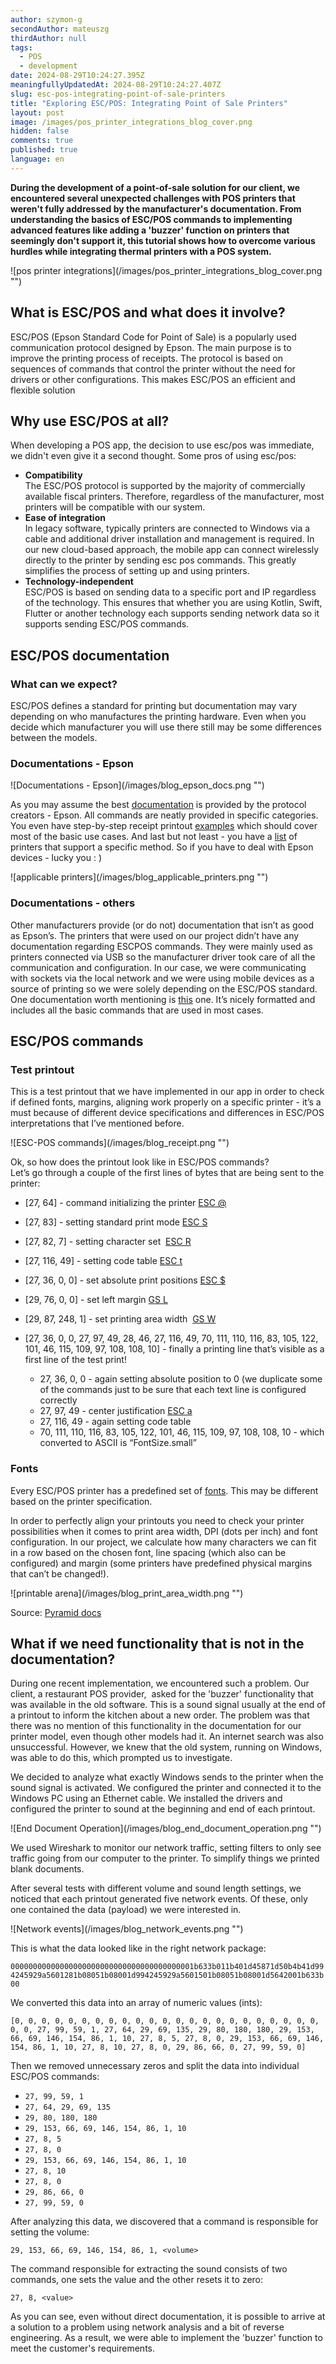 ```yaml
---
author: szymon-g
secondAuthor: mateuszg
thirdAuthor: null
tags:
  - POS
  - development
date: 2024-08-29T10:24:27.395Z
meaningfullyUpdatedAt: 2024-08-29T10:24:27.407Z
slug: esc-pos-integrating-point-of-sale-printers
title: "Exploring ESC/POS: Integrating Point of Sale Printers"
layout: post
image: /images/pos_printer_integrations_blog_cover.png
hidden: false
comments: true
published: true
language: en
---
```

**During the development of a point-of-sale solution for our client, we encountered several unexpected challenges with POS printers that weren't fully addressed by the manufacturer's documentation. From understanding the basics of ESC/POS commands to implementing advanced features like adding a 'buzzer' function on printers that seemingly don't support it, this tutorial shows how to overcome various hurdles while integrating thermal printers with a POS system.**

<div className="image">![pos printer integrations](/images/pos_printer_integrations_blog_cover.png "")</div>

## What is ESC/POS and what does it involve?

ESC/POS (Epson Standard Code for Point of Sale) is a popularly used communication protocol designed by Epson. The main purpose is to improve the printing process of receipts. The protocol is based on sequences of commands that control the printer without the need for drivers or other configurations. This makes ESC/POS an efficient and flexible solution

## Why use ESC/POS at all?

When developing a POS app, the decision to use esc/pos was immediate, we didn't even give it a second thought. Some pros of using esc/pos:

* **Compatibility**\
  The ESC/POS protocol is supported by the majority of commercially available fiscal printers. Therefore, regardless of the manufacturer, most printers will be compatible with our system. 
* **Ease of integration**\
  In legacy software, typically printers are connected to Windows via a cable and additional driver installation and management is required. In our new cloud-based approach, the mobile app can connect wirelessly directly to the printer by sending esc pos commands. This greatly simplifies the process of setting up and using printers.
* **Technology-independent**\
  ESC/POS is based on sending data to a specific port and IP regardless of the technology. This ensures that whether you are using Kotlin, Swift, Flutter or another technology each supports sending network data so it supports sending ESC/POS commands.

## ESC/POS documentation

### **What can we expect?**

ESC/POS defines a standard for printing but documentation may vary depending on who manufactures the printing hardware. Even when you decide which manufacturer you will use there still may be some differences between the models.

### **Documentations - Epson**

<div className="image">![Documentations - Epson](/images/blog_epson_docs.png "")</div>

As you may assume the best [documentation](https://download4.epson.biz/sec_pubs/pos/reference_en/escpos/index.html) is provided by the protocol creators - Epson. All commands are neatly provided in specific categories. You even have step-by-step receipt printout [examples](https://download4.epson.biz/sec_pubs/pos/reference_en/escpos/receipt.html) which should cover most of the basic use cases. And last but not least - you have a [list](https://download4.epson.biz/sec_pubs/pos/reference_en/escpos/applicables.html) of printers that support a specific method. So if you have to deal with Epson devices - lucky you : )

<div className="image">![applicable printers](/images/blog_applicable_printers.png "")</div>

### **Documentations - others**

Other manufacturers provide (or do not) documentation that isn’t as good as Epson’s. The printers that were used on our project didn’t have any documentation regarding ESCPOS commands. They were mainly used as printers connected via USB so the manufacturer driver took care of all the communication and configuration. In our case, we were communicating with sockets via the local network and we were using mobile devices as a source of printing so we were solely depending on the ESC/POS standard. One documentation worth mentioning is [this](https://escpos.readthedocs.io/en/latest/home.html) one. It’s nicely formatted and includes all the basic commands that are used in most cases.

## ESC/POS commands

### **Test printout**

This is a test printout that we have implemented in our app in order to check if defined fonts, margins, aligning work properly on a specific printer - it’s a must because of different device specifications and differences in ESC/POS interpretations that I’ve mentioned before. 

<div className="image">![ESC-POS commands](/images/blog_receipt.png "")</div>

Ok, so how does the printout look like in ESC/POS commands?\
Let’s go through a couple of the first lines of bytes that are being sent to the printer:

* \[27, 64] - command initializing the printer [ESC @](https://download4.epson.biz/sec_pubs/pos/reference_en/escpos/esc_atsign.html)
* \[27, 83] - setting standard print mode [ESC S](https://download4.epson.biz/sec_pubs/pos/reference_en/escpos/esc_cs.html)
* \[27, 82, 7] - setting character set  [ESC R](https://download4.epson.biz/sec_pubs/pos/reference_en/escpos/esc_cr.html) 
* \[27, 116, 49] - setting code table [ESC t](https://download4.epson.biz/sec_pubs/pos/reference_en/escpos/esc_lt.html) 
* \[27, 36, 0, 0] - set absolute print positions [ESC $](https://download4.epson.biz/sec_pubs/pos/reference_en/escpos/esc_dollarssign.html)
* \[29, 76, 0, 0] - set left margin [GS L](https://download4.epson.biz/sec_pubs/pos/reference_en/escpos/gs_cl.html)
* \[29, 87, 248, 1] - set printing area width  [GS W](https://download4.epson.biz/sec_pubs/pos/reference_en/escpos/gs_cw.html)
* \[27, 36, 0, 0, 27, 97, 49, 28, 46, 27, 116, 49, 70, 111, 110, 116, 83, 105, 122, 101, 46, 115, 109, 97, 108, 108, 10] - finally a printing line that’s visible as a first line of the test print!

  * 27, 36, 0, 0 - again setting absolute position to 0 (we duplicate some of the commands just to be sure that each text line is configured correctly
  * 27, 97, 49 - center justification [ESC a](https://download4.epson.biz/sec_pubs/pos/reference_en/escpos/esc_la.html)
  * 27, 116, 49 - again setting code table
  * 70, 111, 110, 116, 83, 105, 122, 101, 46, 115, 109, 97, 108, 108, 10 - which converted to ASCII is “FontSize.small”

### **Fonts**

Every ESC/POS printer has a predefined set of [fonts](https://escpos.readthedocs.io/en/latest/font_cmds.html#select-character-font-1b-4d-rel-phx). This may be different based on the printer specification. 

In order to perfectly align your printouts you need to check your printer possibilities when it comes to print area width, DPI (dots per inch) and font configuration. In our project, we calculate how many characters we can fit in a row based on the chosen font, line spacing (which also can be configured) and margin (some printers have predefined physical margins that can’t be changed!).

<div className="image">![printable arena](/images/blog_print_area_width.png "")</div>

Source: [Pyramid docs](https://escpos.readthedocs.io/en/latest/layout.html?highlight=width#print-area-width-1d-57-rel)

## What if we need functionality that is not in the documentation?

During one recent implementation, we encountered such a problem. Our client, a restaurant POS provider,  asked for the 'buzzer' functionality that was available in the old software. This is a sound signal usually at the end of a printout to inform the kitchen about a new order. The problem was that there was no mention of this functionality in the documentation for our printer model, even though other models had it. An internet search was also unsuccessful. However, we knew that the old system, running on Windows, was able to do this, which prompted us to investigate.

We decided to analyze what exactly Windows sends to the printer when the sound signal is activated. We configured the printer and connected it to the Windows PC using an Ethernet cable. We installed the drivers and configured the printer to sound at the beginning and end of each printout.

<div className="image">![End Document Operation](/images/blog_end_document_operation.png "")</div>

We used Wireshark to monitor our network traffic, setting filters to only see traffic going from our computer to the printer. To simplify things we printed blank documents.

After several tests with different volume and sound length settings, we noticed that each printout generated five network events. Of these, only one contained the data (payload) we were interested in.

<div className="image">![Network events](/images/blog_network_events.png "")</div>

This is what the data looked like in the right network package:

`00000000000000000000000000000000000000001b633b011b401d45871d50b4b41d994245929a5601281b08051b08001d994245929a5601501b08051b08001d5642001b633b00`

We converted this data into an array of numeric values (ints):

`[0, 0, 0, 0, 0, 0, 0, 0, 0, 0, 0, 0, 0, 0, 0, 0, 0, 0, 0, 0, 0, 0, 0, 0, 0, 27, 99, 59, 1, 27, 64, 29, 69, 135, 29, 80, 180, 180, 29, 153, 66, 69, 146, 154, 86, 1, 10, 27, 8, 5, 27, 8, 0, 29, 153, 66, 69, 146, 154, 86, 1, 10, 27, 8, 10, 27, 8, 0, 29, 86, 66, 0, 27, 99, 59, 0]`

Then we removed unnecessary zeros and split the data into individual ESC/POS commands:

* `27, 99, 59, 1`
* `27, 64, 29, 69, 135`
* `29, 80, 180, 180`
* `29, 153, 66, 69, 146, 154, 86, 1, 10`
* `27, 8, 5`
* `27, 8, 0`
* `29, 153, 66, 69, 146, 154, 86, 1, 10`
* `27, 8, 10`
* `27, 8, 0`
* `29, 86, 66, 0`
* `27, 99, 59, 0`

After analyzing this data, we discovered that a command is responsible for setting the volume:

`29, 153, 66, 69, 146, 154, 86, 1, <volume>`

The command responsible for extracting the sound consists of two commands, one sets the value and the other resets it to zero:

`27, 8, <value>`

As you can see, even without direct documentation, it is possible to arrive at a solution to a problem using network analysis and a bit of reverse engineering. As a result, we were able to implement the 'buzzer' function to meet the customer's requirements.